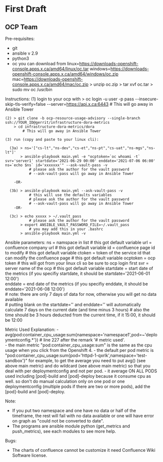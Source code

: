 # First Draft
## OCP Team

Pre-requisites:
   - git
   - ansible v 2.9
   - python3
   - oc 
       you can download from 
         linux=https://downloads-openshift-console.apps.x.ca/amd64/linux/oc.tar
         windows=https://downloads-openshift-console.apps.x.ca/amd64/windows/oc.zip
         mac=https://downloads-openshift-console.apps.x.ca/amd64/mac/oc.zip
          > unzip oc.zip 
          > tar xvf oc.tar
          > sudo mv oc /usr/bin  

Instructions: 
    (1) login to your ocp with 
        > oc login -u user -p pass --insecure-skip-tls-verify=false --server=https://api.x.ca:6443
            # This will go away in Ansible Tower

    (2) > git clone -b ocp-resource-usage-advisory --single-branch ssh://YOUR_ID@gerrit/infrastructure-dora-metrics
        > cd infrastructure-dora-metrics/dora
            # This will go away in Ansible Tower

    (3) run (copy and paste to your linux cli): 

      (3a) > ns='["cs-lt","ns-dev","cs-et","ns-pt","cs-uat","ns-mgs","ns-lt"]'
           > ansible-playbook main.yml -e "ocptoken=`oc whoami -t` svr='server1' startdate='2021-06-29 00:00' enddate='2021-07-06 06:00' ns=`echo $ns` id='xxxxxxx'" --ask-vault-pass -v 
               # please ask the author for the vault password
               # --ask-vault-pass will go away in Ansible Tower

        -OR-

      (3b) > ansible-playbook main.yml --ask-vault-pass -v  
               # this will use the defaults variables 
               # please ask the author for the vault password
               # --ask-vault-pass will go away in Ansible Tower
        -OR-       

      (3c) > echo xxxxx > ~/.vault_pass
               # please ask the author for the vault password
           > export ANSIBLE_VAULT_PASSWORD_FILE=~/.vault_pass  
               # you may add this in your .bashrc
           > ansible-playbook main.yml -v 

Ansible parameters: 
   ns = namspace in list # this got default variable
   url = confluence company url # this got default variable
   id = confluence page id to modify # this got default variable
   ctoken = token of the service id that can modify the confluence page # this got default variable
   ocptoken = ocp token # this will got from your linux cli so be sure to ocp login first
   svr = server name of the ocp # this got default variable
   startdate = start date of the metrics (if you specifiy startdate, it should be startdate='2021-06-01 12:00')  
   enddate = end date of the metrics (if you specifiy enddate, it should be enddate='2021-06-08 12:00')        
       # note: there are only 7 days of data for now, otherwise you will get no data available    
       #       putting blank on the startdate='' and enddate='' will automatically calculate 7 days on the current date (and time minus 3 hours)
       #       also the time should be 3 hours deducted from the current time, if it 15:00, it should be 12:00

Metric Used Explanation:
    - avg(pod:container_cpu_usage:sum{namespace='namespace1',pod=~'deploymentconfig.*'})  # line 227 after the remark '# metric used'.     
    - the main metric "pod:container_cpu_usage:sum" is the same as the cpu usage when you click from the Openshift 4.
    - the default per pod metric is "pod:container_cpu_usage:sum{pod='httpd-1-qxrlk',namespace='test-sandbox'}" for example, to get the average you need to put avg() (see above main metric) and do wildcard (see above main metric) so that you deal with per deploymentconfig and not per pod.
    - it average ON ALL PODS used including [pod]-build and [pod]-deploy because it consume cpu as well. so don't do manual calculation only on one pod or one deploymentconfig (multiple pods if there are two or more pods), add the [pod]-build and [pod]-deploy.

Note:
   - If you put two namespace and one have no data or half of the timeframe, the rest will fail with no data available or one will have error on graph as "could not be converted to date".   
   - The programs are ansible module python (get_metrics and push_metrics), see each modules to see more help.  

Bugs:   
   - The charts of confluence cannot be customize it need Confluence Wiki Software license.
   
